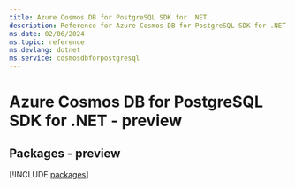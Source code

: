 ```yaml
---
title: Azure Cosmos DB for PostgreSQL SDK for .NET
description: Reference for Azure Cosmos DB for PostgreSQL SDK for .NET
ms.date: 02/06/2024
ms.topic: reference
ms.devlang: dotnet
ms.service: cosmosdbforpostgresql
---
```

# Azure Cosmos DB for PostgreSQL SDK for .NET - preview
## Packages - preview
[!INCLUDE [packages](cosmos-db-for-postgresql-index.md)]